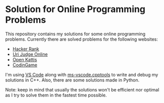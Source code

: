 # Solution for Online Programming Problems

This repository contains my solutions for some online programming problems. Currently there are solved problems for the following websites:
* [Hacker Rank](https://www.hackerrank.com/)
* [Uri Judge Online](https://www.urionlinejudge.com.br)
* [Open Kattis](https://open.kattis.com)
* [CodinGame](https://www.codingame.com)

I'm using [VS Code](https://code.visualstudio.com/download) along with [ms-vscode.cpptools](https://marketplace.visualstudio.com/items?itemName=ms-vscode.cpptools) to write and debug my solutions in C++. Also, there are some solutions made in Python.

Note: keep in mind that usually the solutions won't be efficient nor optimal as I try to solve them in the fastest time possible.